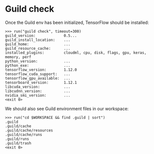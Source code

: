 # Guild check

Once the Guild env has been initialized, TensorFlow should be installed:

    >>> run("guild check", timeout=300)
    guild_version:             0.5...
    guild_install_location:    ...
    guild_home:                ...
    guild_resource_cache:      ...
    installed_plugins:         cloudml, cpu, disk, flags, gpu, keras, memory, perf
    python_version:            ...
    python_exe:                ...
    tensorflow_version:        1.12.0
    tensorflow_cuda_support:   ...
    tensorflow_gpu_available:  ...
    tensorboard_version:       1.12.1
    libcuda_version:           ...
    libcudnn_version:          ...
    nvidia_smi_version:        ...
    <exit 0>

We should also see Guild environment files in our workspace:

    >>> run("cd $WORKSPACE && find .guild | sort")
    .guild
    .guild/cache
    .guild/cache/resources
    .guild/cache/runs
    .guild/runs
    .guild/trash
    <exit 0>
